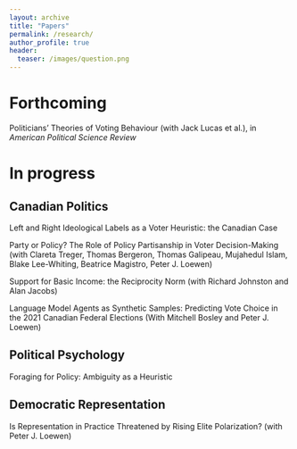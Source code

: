 ```yaml
---
layout: archive
title: "Papers"
permalink: /research/
author_profile: true
header:
  teaser: /images/question.png
---
```



# Forthcoming


Politicians’ Theories of Voting Behaviour (with Jack Lucas et al.), in _American Political Science Review_


# In progress


## Canadian Politics

Left and Right Ideological Labels as a Voter Heuristic: the Canadian Case

Party or Policy? The Role of Policy Partisanship in Voter Decision-Making (with Clareta Treger, Thomas Bergeron, Thomas Galipeau, Mujahedul Islam, Blake Lee-Whiting, Beatrice Magistro, Peter J. Loewen)

Support for Basic Income: the Reciprocity Norm (with Richard Johnston and Alan Jacobs)

Language Model Agents as Synthetic Samples: Predicting Vote Choice in the 2021 Canadian Federal Elections (With Mitchell Bosley and Peter J. Loewen)


## Political Psychology

Foraging for Policy: Ambiguity as a Heuristic


## Democratic Representation

Is Representation in Practice Threatened by Rising Elite Polarization? (with Peter J. Loewen)
